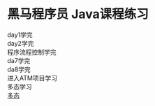 # 黑马程序员 Java课程练习
day1学完<br>
day2学完<br>
程序流程控制学完<br>
da7学完<br>
da8学完<br>
进入ATM项目学习<br>
多态学习<br>
[多态](https://www.bilibili.com/video/BV1gb42177hm?p=67)
